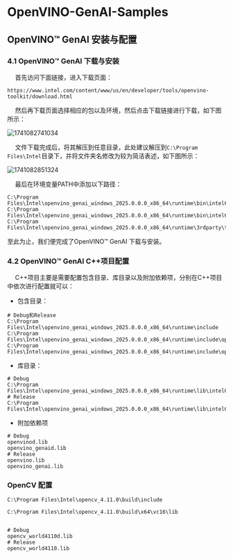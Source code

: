 # OpenVINO-GenAI-Samples

## OpenVINO™ GenAI 安装与配置

### 4.1 OpenVINO™ GenAI 下载与安装

&emsp;    首先访问下面链接，进入下载页面：

```
https://www.intel.com/content/www/us/en/developer/tools/openvino-toolkit/download.html
```

&emsp;    然后再下载页面选择相应的包以及环境，然后点击下载链接进行下载，如下图所示：

![1741082741034](https://ygj-images-container.oss-cn-nanjing.aliyuncs.com/BlogGallery/202503041805041.png)

&emsp;    文件下载完成后，将其解压到任意目录，此处建议解压到``C:\Program Files\Intel``目录下，并将文件夹名修改为较为简洁表述，如下图所示：

![1741082851324](https://ygj-images-container.oss-cn-nanjing.aliyuncs.com/BlogGallery/202503041807489.png)

&emsp;    最后在环境变量PATH中添加以下路径：

```
C:\Program Files\Intel\openvino_genai_windows_2025.0.0.0_x86_64\runtime\bin\intel64\Debug
C:\Program Files\Intel\openvino_genai_windows_2025.0.0.0_x86_64\runtime\bin\intel64\Release
C:\Program Files\Intel\openvino_genai_windows_2025.0.0.0_x86_64\runtime\3rdparty\tbb\bin
```

至此为止，我们便完成了OpenVINO™ GenAI 下载与安装。

### 4.2 OpenVINO™ GenAI C++项目配置

&emsp;    C++项目主要是需要配置包含目录、库目录以及附加依赖项，分别在C++项目中依次进行配置就可以：

- 包含目录：

```
# Debug和Release
C:\Program Files\Intel\openvino_genai_windows_2025.0.0.0_x86_64\runtime\include
C:\Program Files\Intel\openvino_genai_windows_2025.0.0.0_x86_64\runtime\include\openvino\genai
C:\Program Files\Intel\openvino_genai_windows_2025.0.0.0_x86_64\runtime\include\openvino
```

- 库目录：

```
# Debug
C:\Program Files\Intel\openvino_genai_windows_2025.0.0.0_x86_64\runtime\lib\intel64\Debug
# Release
C:\Program Files\Intel\openvino_genai_windows_2025.0.0.0_x86_64\runtime\lib\intel64\Release
```

- 附加依赖项

```
# Debug
openvinod.lib
openvino_genaid.lib
# Release
openvino.lib
openvino_genai.lib
```





### OpenCV 配置

```
C:\Program Files\Intel\opencv_4.11.0\build\include
```





```
C:\Program Files\Intel\opencv_4.11.0\build\x64\vc16\lib
```





```

# Debug
opencv_world4110d.lib
# Release
opencv_world4110.lib
```

